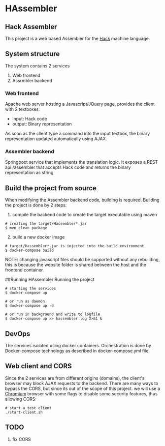 # HAssembler
## Hack Assembler

This project is a web based Assembler for the [Hack](http://www.marksmath.com/tecs/hack-asm/hack-asm.html) machine language.

## System structure
The system contains 2 services
1. Web frontend
2. Assrmbler backend


### Web frontend
Apache web server hosting a Javascript/JQuery page, provides the client with 2 textboxes:
* input: Hack code
* output: Binary representation

As soon as the client type a command into the input textbox, the binary representation updated automatically using AJAX.

### Assembler backend
Springboot service that implements the translation logic. It exposes a REST api /assembler that accepts  Hack code and returns the binary representation as string

## Build the project from source
When modifying the Assembler backend code, building is required.
Building the project is done by 2 steps:
1. compile the backend code to create the target executable using maven
```
# creating the target/Hassembler*.jar
$ mvn clean package
```
2. build a new docker image
```
# target/Hassembler*.jar is injected into the build environment
$ docker-compose build
```
NOTE: changing javascript files should be supported without any rebuilding, 
this is because the website folder is shared between the host and the frontend container.

##Running HAssembler
Running the project 

```
# starting the services
$ docker-compose up

# or run as daemon
$ docker-compose up -d

# or run in background and write to logfile
$ docker-compose up >> hassembler.log 2>&1 &  

```

## DevOps
The services isolated using docker containers. 
Orchestration is done by Docker-compose technology 
as described in docker-compose.yml file.

## Web client and CORS
Since the 2 services are from different origins (domains), 
the client's browser may block AJAX requests to the backend. 
There are many ways to bypass the CORS, but since its out of the scope of this project. 
we will use a [Chromium](https://www.chromium.org/getting-involved/download-chromium) browser
with some flags to disable some security features, thus allowing CORS:
```
# start a test client
./start-client.sh
```


## TODO
1. fix CORS

